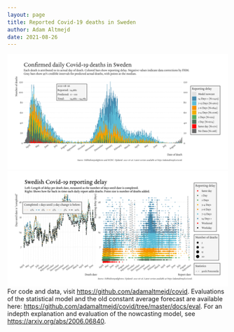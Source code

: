```yaml
---
layout: page
title: Reported Covid-19 deaths in Sweden
author: Adam Altmejd
date: 2021-08-26
---
```


![Graph of Swedish Covid-19 deaths with reporting delay.](deaths_lag_sweden_2021-08-26.png "Swedish Covid-19 deaths.")
![Graph of Swedish Covid-19 reporting delay in daily deaths.](lag_trend_sweden_2021-08-26.png "Trend in Swedish Covid-19 mortality reporting delay.")
For code and data, visit <https://github.com/adamaltmejd/covid>.
Evaluations of the statistical model and the old constant average forecast are available here: <https://github.com/adamaltmejd/covid/tree/master/docs/eval>.
For an indepth explanation and evaluation of the nowcasting model, see <https://arxiv.org/abs/2006.06840>.

